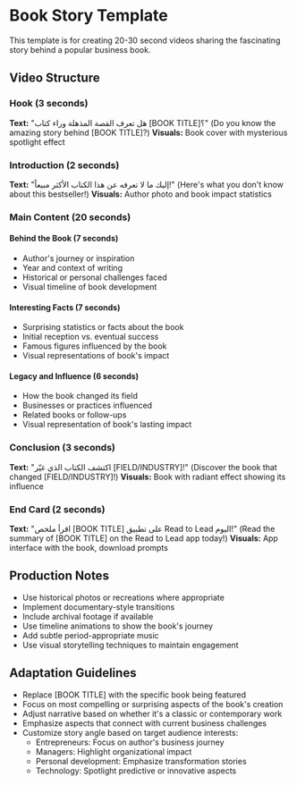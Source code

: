 # Book Story Template

This template is for creating 20-30 second videos sharing the fascinating story behind a popular business book.

## Video Structure

### Hook (3 seconds)
**Text:** "هل تعرف القصة المذهلة وراء كتاب [BOOK TITLE]؟" (Do you know the amazing story behind [BOOK TITLE]?)
**Visuals:** Book cover with mysterious spotlight effect

### Introduction (2 seconds)
**Text:** "إليك ما لا تعرفه عن هذا الكتاب الأكثر مبيعاً!" (Here's what you don't know about this bestseller!)
**Visuals:** Author photo and book impact statistics 

### Main Content (20 seconds)
#### Behind the Book (7 seconds)
- Author's journey or inspiration
- Year and context of writing
- Historical or personal challenges faced
- Visual timeline of book development

#### Interesting Facts (7 seconds)
- Surprising statistics or facts about the book
- Initial reception vs. eventual success
- Famous figures influenced by the book
- Visual representations of book's impact

#### Legacy and Influence (6 seconds)
- How the book changed its field
- Businesses or practices influenced
- Related books or follow-ups
- Visual representation of book's lasting impact

### Conclusion (3 seconds)
**Text:** "اكتشف الكتاب الذي غيّر [FIELD/INDUSTRY]!" (Discover the book that changed [FIELD/INDUSTRY]!)
**Visuals:** Book with radiant effect showing its influence

### End Card (2 seconds)
**Text:** "اقرأ ملخص [BOOK TITLE] على تطبيق Read to Lead اليوم!" (Read the summary of [BOOK TITLE] on the Read to Lead app today!)
**Visuals:** App interface with the book, download prompts

## Production Notes

- Use historical photos or recreations where appropriate
- Implement documentary-style transitions
- Include archival footage if available
- Use timeline animations to show the book's journey
- Add subtle period-appropriate music
- Use visual storytelling techniques to maintain engagement

## Adaptation Guidelines

- Replace [BOOK TITLE] with the specific book being featured
- Focus on most compelling or surprising aspects of the book's creation
- Adjust narrative based on whether it's a classic or contemporary work
- Emphasize aspects that connect with current business challenges
- Customize story angle based on target audience interests:
  - Entrepreneurs: Focus on author's business journey
  - Managers: Highlight organizational impact
  - Personal development: Emphasize transformation stories
  - Technology: Spotlight predictive or innovative aspects
